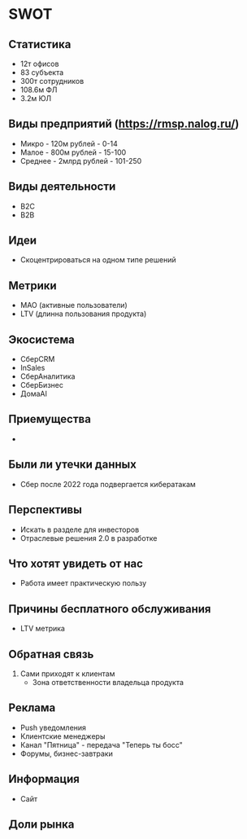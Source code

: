 # SWOT

## Статистика

* 12т офисов
* 83 субъекта
* 300т сотрудников
* 108.6м ФЛ
* 3.2м ЮЛ

## Виды предприятий (https://rmsp.nalog.ru/)

* Микро - 120м рублей - 0-14
* Малое - 800м рублей - 15-100
* Среднее - 2млрд рублей - 101-250

## Виды деятельности

* B2C
* B2B

## Идеи

* Скоцентрироваться на одном типе решений

## Метрики

* МАО (активные пользователи)
* LTV (длинна пользования продукта)

## Экосистема

* СберCRM
* InSales
* СберАналитика
* СберБизнес
* ДомаAI

## Приемущества

* 

## Были ли утечки данных

* Сбер после 2022 года подвергается кибератакам

## Перспективы

* Искать в разделе для инвесторов
* Отраслевые решения 2.0 в разработке

## Что хотят увидеть от нас

* Работа имеет практическую пользу

## Причины бесплатного обслуживания

* LTV метрика

## Обратная связь

1. Сами приходят к клиентам
   * Зона ответственности владельца продукта

## Реклама

* Push уведомления
* Клиентские менеджеры
* Канал "Пятница" - передача "Теперь ты босс"
* Форумы, бизнес-завтраки

## Информация

* Сайт

## Доли рынка



